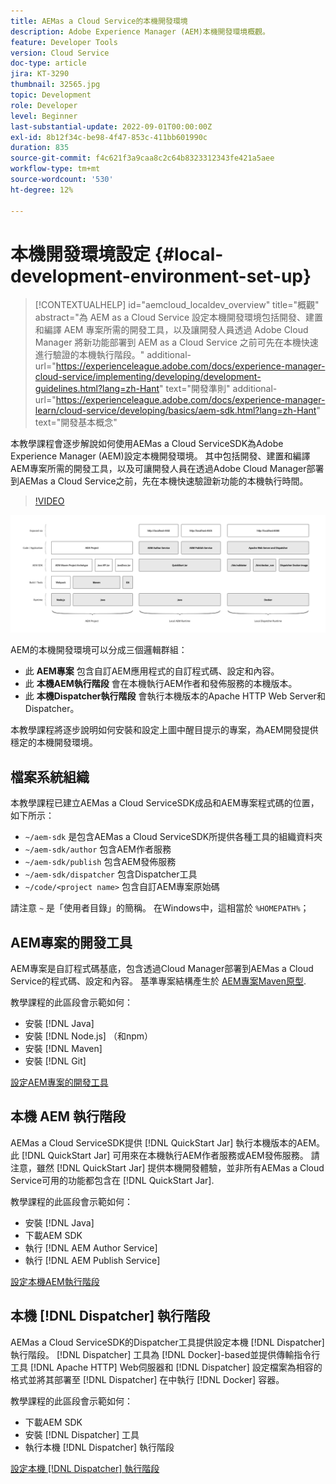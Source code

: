 ```yaml
---
title: AEMas a Cloud Service的本機開發環境
description: Adobe Experience Manager (AEM)本機開發環境概觀。
feature: Developer Tools
version: Cloud Service
doc-type: article
jira: KT-3290
thumbnail: 32565.jpg
topic: Development
role: Developer
level: Beginner
last-substantial-update: 2022-09-01T00:00:00Z
exl-id: 8b12f34c-be98-4f47-853c-411bb601990c
duration: 835
source-git-commit: f4c621f3a9caa8c2c64b8323312343fe421a5aee
workflow-type: tm+mt
source-wordcount: '530'
ht-degree: 12%

---
```


# 本機開發環境設定 {#local-development-environment-set-up}

>[!CONTEXTUALHELP]
>id="aemcloud_localdev_overview"
>title="概觀"
>abstract="為 AEM as a Cloud Service 設定本機開發環境包括開發、建置和編譯 AEM 專案所需的開發工具，以及讓開發人員透過 Adobe Cloud Manager 將新功能部署到 AEM as a Cloud Service 之前可先在本機快速進行驗證的本機執行階段。"
>additional-url="https://experienceleague.adobe.com/docs/experience-manager-cloud-service/implementing/developing/development-guidelines.html?lang=zh-Hant" text="開發準則"
>additional-url="https://experienceleague.adobe.com/docs/experience-manager-learn/cloud-service/developing/basics/aem-sdk.html?lang=zh-Hant" text="開發基本概念"

本教學課程會逐步解說如何使用AEMas a Cloud ServiceSDK為Adobe Experience Manager (AEM)設定本機開發環境。 其中包括開發、建置和編譯AEM專案所需的開發工具，以及可讓開發人員在透過Adobe Cloud Manager部署到AEMas a Cloud Service之前，先在本機快速驗證新功能的本機執行時間。

>[!VIDEO](https://video.tv.adobe.com/v/32565?quality=12&learn=on)

![AEMas a Cloud Service本機開發環境技術棧疊](./assets/overview/aem-sdk-technology-stack.png)

AEM的本機開發環境可以分成三個邏輯群組：

+ 此 __AEM專案__ 包含自訂AEM應用程式的自訂程式碼、設定和內容。
+ 此 __本機AEM執行階段__ 會在本機執行AEM作者和發佈服務的本機版本。
+ 此 __本機Dispatcher執行階段__ 會執行本機版本的Apache HTTP Web Server和Dispatcher。

本教學課程將逐步說明如何安裝和設定上圖中醒目提示的專案，為AEM開發提供穩定的本機開發環境。

## 檔案系統組織

本教學課程已建立AEMas a Cloud ServiceSDK成品和AEM專案程式碼的位置，如下所示：

+ `~/aem-sdk` 是包含AEMas a Cloud ServiceSDK所提供各種工具的組織資料夾
+ `~/aem-sdk/author` 包含AEM作者服務
+ `~/aem-sdk/publish` 包含AEM發佈服務
+ `~/aem-sdk/dispatcher` 包含Dispatcher工具
+ `~/code/<project name>` 包含自訂AEM專案原始碼

請注意 `~` 是「使用者目錄」的簡稱。 在Windows中，這相當於 `%HOMEPATH%`；

## AEM專案的開發工具

AEM專案是自訂程式碼基底，包含透過Cloud Manager部署到AEMas a Cloud Service的程式碼、設定和內容。 基準專案結構產生於 [AEM專案Maven原型](https://github.com/adobe/aem-project-archetype).

教學課程的此區段會示範如何：

+ 安裝 [!DNL Java]
+ 安裝 [!DNL Node.js] （和npm）
+ 安裝 [!DNL Maven]
+ 安裝 [!DNL Git]

[設定AEM專案的開發工具](./development-tools.md)

## 本機 AEM 執行階段

AEMas a Cloud ServiceSDK提供 [!DNL QuickStart Jar] 執行本機版本的AEM。 此 [!DNL QuickStart Jar] 可用來在本機執行AEM作者服務或AEM發佈服務。 請注意，雖然 [!DNL QuickStart Jar] 提供本機開發體驗，並非所有AEMas a Cloud Service可用的功能都包含在 [!DNL QuickStart Jar].

教學課程的此區段會示範如何：

+ 安裝 [!DNL Java]
+ 下載AEM SDK
+ 執行 [!DNL AEM Author Service]
+ 執行 [!DNL AEM Publish Service]

[設定本機AEM執行階段](./aem-runtime.md)

## 本機 [!DNL Dispatcher] 執行階段

AEMas a Cloud ServiceSDK的Dispatcher工具提供設定本機 [!DNL Dispatcher] 執行階段。 [!DNL Dispatcher] 工具為 [!DNL Docker]-based並提供傳輸指令行工具 [!DNL Apache HTTP] Web伺服器和 [!DNL Dispatcher] 設定檔案為相容的格式並將其部署至 [!DNL Dispatcher] 在中執行 [!DNL Docker] 容器。

教學課程的此區段會示範如何：

+ 下載AEM SDK
+ 安裝 [!DNL Dispatcher] 工具
+ 執行本機 [!DNL Dispatcher] 執行階段

[設定本機 [!DNL Dispatcher] 執行階段](./dispatcher-tools.md)
